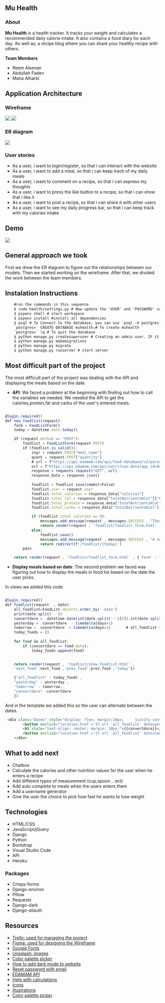 ## Mu Health

### About
**Mu Health** is a health tracker. It tracks your weight and calculates a recommended daily calorie intake. It also contains a food diary for each day. As well as, a recipe blog where you can share your healthy recipe with others.

**Team Members**
* Reem Alsenan
* Abdullah Faden
* Maha Alharbi

## Application Architecture

### Wireframe
![ ](health/static/img/Wireframe_1.png)
![ ](health/static/img/Wireframe_2.png)
### ER diagram
![ ](health/static/img/er.png)
### User stories 
* As a user, i want to login/register, so that i can interact with the website
* As a user, i want to add a meal, so that i can keep track of my daily meals
* As a user, i want to comment on a recipe, so that i can express my thoughts 
* As a user, i want to press the like button to a recipe, so that i can show that i like it
* As a user, i want to post a recipe, so that i can share it with other users
* As a user, i want to see my daily progress bar, so that i can keep track with my calories intake
## Demo
![ ](health/static/img/demo.png)
## General approach we took
First we drew the ER diagram to figure out the relationships between our models. Then we started working on the wireframe. After that, we divided the work between the team members.
## Instalation Instructions

```HTML
    #run the commands in this sequence
    $ code health/settings.py # Now update the 'USER' and 'PASSWORD' values in DATABASES. 
    $ pipenv shell # start workspace
    $ pipenv install #install all dependencies
    $ psql # To Connect to the database, you can use `psql -U postgres`
    `postgres=` CREATE DATABASE muhealth;# To create muhealth
    `postgres=` \q # To quit the database
    $ python manage.py createsuperuser # Creating an admin user. IF it is not work tray `$ winpty python manage.py createsuperuser`
    $ python manage.py makemigrations
    $ python manage.py migrate
    $ python manage.py runserver # start server
```

## Most difficult part of the project 
The most difficult part of the project was dealing with the API and displaying the meals based on the date.
* **API**:
We faced a problem at the beginning with finding out how to call the variables we needed. We needed the API to get the calories,protien,fat and carbs of the user's entered meals.

```JavaScript

@login_required()
def new_foodlist(request):
    form = FoodListForm()
    today = datetime.date.today()

    if (request.method == "POST"):
        foodlist = FoodListForm(request.POST)
        if (foodlist.is_valid()):
            ingr = request.POST["meal_name"]
            quant = request.POST["quantity"]
            # url = f"https://api.edamam.com/api/food-database/v2/parser?ingr={fish}&app_id=8dd6ffa9&app_key=2684fc8a5202887d5c7167103b71f982"
            url = f"https://api.edamam.com/api/nutrition-data?app_id=8dd6ffa9&app_key=2684fc8a5202887d5c7167103b71f982&ingr={quant}%20{ingr}"
            response = requests.request("GET", url)
            response_data = response.json()
        
            foodlist = foodlist.save(commit=False)
            foodlist.user = request.user
            foodlist.total_calories = response_data["calories"]
            foodlist.total_fat = response_data["totalNutrientsKCal"]["FAT_KCAL"]["quantity"]
            foodlist.total_protein = response_data["totalNutrientsKCal"]["PROCNT_KCAL"]["quantity"]
            foodlist.total_carbs = response_data["totalNutrientsKCal"]["CHOCDF_KCAL"]["quantity"]

            if (foodlist.total_calories == 0):
                messages.add_message(request , messages.SUCCESS , "There is a mistake in the name")
                return render(request , 'foodlist/foodlist_form.html' , {'form' : form})
            else:
                foodlist.save()
                messages.add_message(request , messages.SUCCESS , "A new meal has been posted")
                return redirect(f'/foodlist/{today}')
        pass

    return render(request , 'foodlist/foodlist_form.html' , {'form' : form})

```
* **Display meals based on date**:
The second problem we faced was figuring out how to display the meals in food list based on the date the user picks.

In views we added this code
```JavaScript

@login_required()
def foodlist(request  , date): 
    all_foodlist=FoodList.objects.order_by('-date')
    print(date.split('-'))
    convertdare =  datetime.date(int(date.split('-')[0]),int(date.split('-')[1]),int(date.split('-')[2]))
    yesterday =  convertdare  - timedelta(days=1) 
    tomorrow =  convertdare  + timedelta(days=1)       # all_foodlist = FoodList.objects.all().values_list()
    today_foods = []
    
    for food in all_foodlist:
        if (convertdare == food.date):
            today_foods.append(food)

    
    return render(request , 'foodlist/show_foodlist.html' , 
    'next_food':next_food ,'prev_food':prev_food ,'today'})

    {"all_foodlist" : today_foods ,
    "yesterday" : yesterday , 
    'tomorrow' : tomorrow,
    "convertdare" :convertdare
    })


```
And in the template we added this so the user can alternate between the dates.

```HTML
 <div class="dates" style="display: flex; margin:10px;     justify-content: center;">
        <button onclick="location.href ='{% url 'all_foodlist' date=yesterday %}'" style="background:transparent; border:none"><</button></h1>
        <h1 style="text-align: center; margin: 10px;">{{convertdare}}</h1>
        <button onclick="location.href ='{% url 'all_foodlist' date=tomorrow %}'" style="background:transparent; border:none">></button>
    </div>
```
## What to add next
* Chatbox
* Calculate the calories and other nutrition values for the user when he enters a recipe
* Add different types of measurement (cup,spoon .. ect)
* Add auto complete to meals when the users enters them
* Add a username generator
* Give the user the choice to pick how fast he wants to lose weight

## Technologies 
* HTML/CSS
* JavaScript/jQuery
* Django
* Python
* Bootstrap
* Visual Studio Code
* API
* Heroku
### Packages
* Crispy-forms
* Django-environ
* Pillow
* Requests
* Django-dark
* Django-allauth

## Resources
* [Trello: used for managing the project](https://trello.com/en)
* [Figma: used for designing the Wireframe ](https://www.figma.com/)
* [Google Fonts](https://fonts.google.com/)
* [Unsplash: images](https://unsplash.com/)
* [Color palette picker](https://coolors.co/)
* [How to add dark mode to website](https://pypi.org/project/django-dark/)
* [Reset password with email](https://docs.djangoproject.com/en/3.0/topics/auth/default/#all-authentication-views)
* [EDAMAM API](https://developer.edamam.com/food-database-api)
* [Help with calculations](https://www.calculator.net/)
* [Icons](https://fontawesome.com/)
* [Illustrations](https://undraw.co/search)
* [Color palette picker](https://coolors.co/)